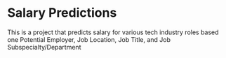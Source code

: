 <h1> Salary Predictions</h1>
<p>This is a project that predicts salary for various tech industry roles based one Potential Employer, Job Location, Job Title, and Job Subspecialty/Department</p>
